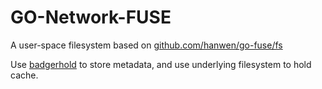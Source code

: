 # GO-Network-FUSE

A user-space filesystem based on 
[github.com/hanwen/go-fuse/fs](https://godoc.org/github.com/hanwen/go-fuse/fs)

Use [badgerhold](https://github.com/timshannon/badgerhold) to store metadata, and use underlying filesystem to hold cache.


